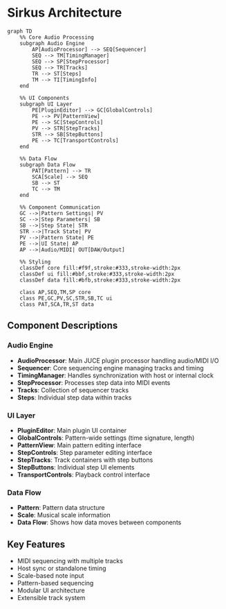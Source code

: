 # Sirkus Architecture

```mermaid
graph TD
    %% Core Audio Processing
    subgraph Audio Engine
        AP[AudioProcessor] --> SEQ[Sequencer]
        SEQ --> TM[TimingManager]
        SEQ --> SP[StepProcessor]
        SEQ --> TR[Tracks]
        TR --> ST[Steps]
        TM --> TI[TimingInfo]
    end

    %% UI Components
    subgraph UI Layer
        PE[PluginEditor] --> GC[GlobalControls]
        PE --> PV[PatternView]
        PE --> SC[StepControls]
        PV --> STR[StepTracks]
        STR --> SB[StepButtons]
        PE --> TC[TransportControls]
    end

    %% Data Flow
    subgraph Data Flow
        PAT[Pattern] --> TR
        SCA[Scale] --> SEQ
        SB --> ST
        TC --> TM
    end

    %% Component Communication
    GC -->|Pattern Settings| PV
    SC -->|Step Parameters| SB
    SB -->|Step State| STR
    STR -->|Track State| PV
    PV -->|Pattern State| PE
    PE -->|UI State| AP
    AP -->|Audio/MIDI| OUT[DAW/Output]

    %% Styling
    classDef core fill:#f9f,stroke:#333,stroke-width:2px
    classDef ui fill:#bbf,stroke:#333,stroke-width:2px
    classDef data fill:#bfb,stroke:#333,stroke-width:2px

    class AP,SEQ,TM,SP core
    class PE,GC,PV,SC,STR,SB,TC ui
    class PAT,SCA,TR,ST data
```

## Component Descriptions

### Audio Engine
- **AudioProcessor**: Main JUCE plugin processor handling audio/MIDI I/O
- **Sequencer**: Core sequencing engine managing tracks and timing
- **TimingManager**: Handles synchronization with host or internal clock
- **StepProcessor**: Processes step data into MIDI events
- **Tracks**: Collection of sequencer tracks
- **Steps**: Individual step data within tracks

### UI Layer
- **PluginEditor**: Main plugin UI container
- **GlobalControls**: Pattern-wide settings (time signature, length)
- **PatternView**: Main pattern editing interface
- **StepControls**: Step parameter editing interface
- **StepTracks**: Track containers with step buttons
- **StepButtons**: Individual step UI elements
- **TransportControls**: Playback control interface

### Data Flow
- **Pattern**: Pattern data structure
- **Scale**: Musical scale information
- **Data Flow**: Shows how data moves between components

## Key Features
- MIDI sequencing with multiple tracks
- Host sync or standalone timing
- Scale-based note input
- Pattern-based sequencing
- Modular UI architecture
- Extensible track system